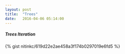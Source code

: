 ```yaml
---
layout: post
title:  "Trees"
date:   2016-04-06 05:14:00
---
```


##### Trees Iteration
{% gist nitinkc/619d22e2ae458a3f174b0297019e6fd5 %}